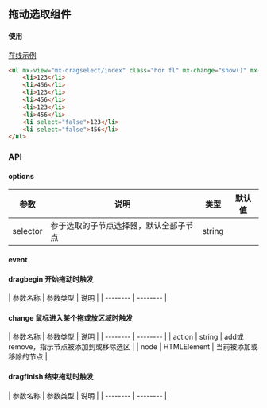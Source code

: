 ## 拖动选取组件

#### 使用

<a href="https://magix-components.github.io/magix-components/#!/mx-dragselect/index" target="_blank">在线示例</a>
```html
<ul mx-view="mx-dragselect/index" class="hor fl" mx-change="show()" mx-dragbegin="begin()" mx-dragfinish="end()" view-selector="li[select!=false]">
    <li>123</li>
    <li>456</li>
    <li>123</li>
    <li>456</li>
    <li>123</li>
    <li>456</li>
    <li select="false">123</li>
    <li select="false">456</li>
</ul>
```

### API

#### options
| 参数 | 说明 | 类型 | 默认值 |
| -------- | -------- | -------- | -------- |
| selector | 参于选取的子节点选择器，默认全部子节点 | string |

#### event
#### dragbegin 开始拖动时触发

| 参数名称 | 参数类型 | 说明 |
| -------- | -------- |

#### change 鼠标进入某个拖或放区域时触发

| 参数名称 | 参数类型 | 说明 |
| -------- | -------- |
| action | string | add或remove，指示节点被添加到或移除选区 |
| node | HTMLElement | 当前被添加或移除的节点 |


#### dragfinish 结束拖动时触发

| 参数名称 | 参数类型 | 说明 |
| -------- | -------- |



